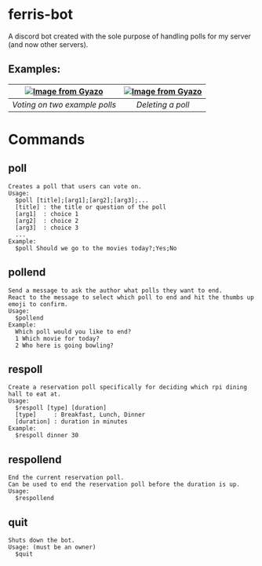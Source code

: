 # ferris-bot
A discord bot created with the sole purpose of handling polls for my server (and now other servers).

## Examples:
| [![Image from Gyazo](https://i.gyazo.com/145d9b8d01ec881cc02e45f49f48fdaa.gif)](https://gyazo.com/145d9b8d01ec881cc02e45f49f48fdaa) | [![Image from Gyazo](https://i.gyazo.com/8f08c25cd809d0aa42aff327db87ca96.gif)](https://gyazo.com/8f08c25cd809d0aa42aff327db87ca96) |
| :---: | :---: |
| *Voting on two example polls* | *Deleting a poll* |

# Commands
## poll
    Creates a poll that users can vote on.
    Usage:
      $poll [title];[arg1];[arg2];[arg3];...
      [title] : the title or question of the poll
      [arg1]  : choice 1
      [arg2]  : choice 2
      [arg3]  : choice 3
      ...
    Example:
      $poll Should we go to the movies today?;Yes;No

  
## pollend
    Send a message to ask the author what polls they want to end.
    React to the message to select which poll to end and hit the thumbs up emoji to confirm.
    Usage:
      $pollend
    Example:
      Which poll would you like to end?
      1 Which movie for today?
      2 Who here is going bowling?

## respoll
    Create a reservation poll specifically for deciding which rpi dining hall to eat at.
    Usage:
      $respoll [type] [duration]
      [type]     : Breakfast, Lunch, Dinner
      [duration] : duration in minutes
    Example:
      $respoll dinner 30
    
## respollend
    End the current reservation poll.
    Can be used to end the reservation poll before the duration is up.
    Usage:
      $respollend

## quit
    Shuts down the bot.
    Usage: (must be an owner)
      $quit
